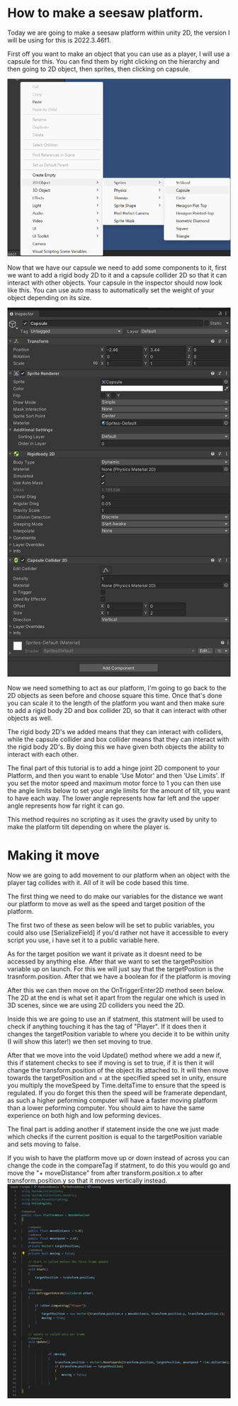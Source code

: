# How to make a seesaw platform.

Today we are going to make a seesaw platform within unity 2D, the version I will be using for this is 2022.3.46f1.

First off you want to make an object that you can use as a player, I will use a capsule for this.
You can find them by right clicking on the hierarchy and then going to 2D object, then sprites, then clicking on capsule.

![alt text](image.png)

Now that we have our capsule we need to add some components to it, first we want to add a rigid body 2D to it and a capsule collider 2D so that it can interact with other objects. Your capsule in the inspector should now look like this. You can use auto mass to automatically set the weight of your object depending on its size.

![alt text](image-1.png)

Now we need something to act as our platform, I'm going to go back to the 2D objects as seen before and choose square this time. Once that's done you can scale it to the length of the platform you want and then make sure to add a rigid body 2D and box collider 2D, so that it can interact with other objects as well.

The rigid body 2D's we added means that they can interact with colliders, while the capsule collider and box collider means that they can interact with the rigid body 2D's. By doing this we have given both objects the ability to interact with each other.

The final part of this tutorial is to add a hinge joint 2D component to your Platform, and then you want to enable 'Use Motor' and then 'Use Limits'. If you set the motor speed and maximum motor force to 1 you can then use the angle limits below to set your angle limits for the amount of tilt, you want to have each way. The lower angle represents how far left and the upper angle represents how far right it can go. 

This method requires no scripting as it uses the gravity used by unity to make the platform tilt depending on where the player is.



# Making it move
Now we are going to add movement to our platform when an object with the player tag collides with it. All of it will be code based this time. 

The first thing we need to do make our variables for the distance we want our platform to move as well as the speed and target position of the platform.

 The first two of these as seen below will be set to public variables, you could also use [SerializeField] if you'd rather not have it accessible to every script you use, i have set it to a public variable here. 
 
 As for the target position we want it private as it doesnt need to be accessed by anything else.  After that we want to set the targetPosition variable up on launch. For this we will just say that the targetPostion is the trasnform.position. After that we have a boolean for if the platform is moving

 After this we can then move on the OnTriggerEnter2D method seen below. The 2D at the end is what set it apart from the regular one which is used in 3D scenes, since we are using 2D colliders you need the 2D. 
 
 Inside this we are going to use an if statment, this statment will be used to check if anything touching it has the tag of "Player". If it does then it changes the targetPosition variable to where you decide it to be within unity (I will show this later!) we then set moving to true.

 After that we move into the void Update() method where we add a new if, this if statement checks to see if moving is set to true, if it is then it will change the transform.position of the object its attached to. It will then move towards the targetPosition and = at the specified speed set in unity, ensure you multiply the moveSpeed by Time.deltaTime to ensure that the speed is regulated. If you do forget this then the speed will be framerate dependant, as such a higher peforming computer will have a faster moving platform than a lower peforming computer. You should aim to have the same experience on both high and low peforming devices.

 The final part is adding another if statement inside the one we just made which checks if the current position is equal to the targetPosition variable and sets moving to false. 
 
 If you wish to have the platform move up or down instead of across you can change the code in the compareTag if statment, to do this you would go and move the "+ moveDistance" from after transform.position.x to after transform.position.y so that it moves vertically instead.
![alt text](image-2.png)